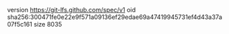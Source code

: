 version https://git-lfs.github.com/spec/v1
oid sha256:300471fe0e22e9f571a09136ef29edae69a47419945731ef4d43a37a07f5c161
size 8035

